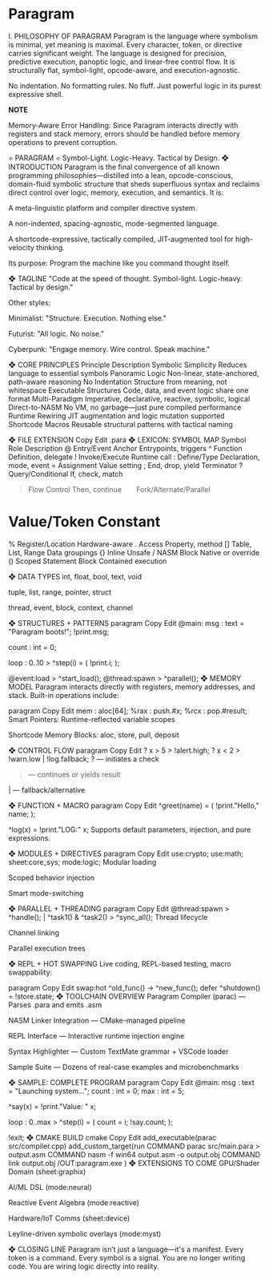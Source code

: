 # Paragram

I. PHILOSOPHY OF PARAGRAM
Paragram is the language where symbolism is minimal, yet meaning is maximal. Every character, token, or directive carries significant weight. The language is designed for precision, predictive execution, panoptic logic, and linear-free control flow. It is structurally flat, symbol-light, opcode-aware, and execution-agnostic.

No indentation. No formatting rules. No fluff. Just powerful logic in its purest expressive shell.


**NOTE**

Memory-Aware Error Handling: Since Paragram interacts directly with registers and stack memory, errors should be handled before memory operations to prevent corruption.


⟡ PARAGRAM ⟡
Symbol-Light. Logic-Heavy. Tactical by Design.
❖ INTRODUCTION
Paragram is the final convergence of all known programming philosophies—distilled into a lean, opcode-conscious, domain-fluid symbolic structure that sheds superfluous syntax and reclaims direct control over logic, memory, execution, and semantics. It is:

A meta-linguistic platform and compiler directive system.

A non-indented, spacing-agnostic, mode-segmented language.

A shortcode-expressive, tactically compiled, JIT-augmented tool for high-velocity thinking.

Its purpose: Program the machine like you command thought itself.

❖ TAGLINE
"Code at the speed of thought. Symbol-light. Logic-heavy. Tactical by design."

Other styles:

Minimalist: "Structure. Execution. Nothing else."

Futurist: "All logic. No noise."

Cyberpunk: "Engage memory. Wire control. Speak machine."

❖ CORE PRINCIPLES
Principle	Description
Symbolic Simplicity	Reduces language to essential symbols
Panoramic Logic	Non-linear, state-anchored, path-aware reasoning
No Indentation	Structure from meaning, not whitespace
Executable Structures	Code, data, and event logic share one format
Multi-Paradigm	Imperative, declarative, reactive, symbolic, logical
Direct-to-NASM	No VM, no garbage—just pure compiled performance
Runtime Rewiring	JIT augmentation and logic mutation supported
Shortcode Macros	Reusable structural patterns with tactical naming

❖ FILE EXTENSION
Copy
Edit
.para
❖ LEXICON: SYMBOL MAP
Symbol	Role	Description
@	Entry/Event Anchor	Entrypoints, triggers
^	Function	Definition, delegate
!	Invoke/Execute	Runtime call
:	Define/Type	Declaration, mode, event
=	Assignment	Value setting
;	End, drop, yield	Terminator
?	Query/Conditional	If, check, match
>	Flow Control	Then, continue
`	`	Fork/Alternate/Parallel
#	Value/Token	Constant
%	Register/Location	Hardware-aware
.	Access	Property, method
[]	Table, List, Range	Data groupings
{}	Inline Unsafe / NASM Block	Native or override
()	Scoped Statement Block	Contained execution

❖ DATA TYPES
int, float, bool, text, void

tuple, list, range, pointer, struct

thread, event, block, context, channel

❖ STRUCTURES + PATTERNS
paragram
Copy
Edit
@main:
msg : text = "Paragram boots!";
!print.msg;

count : int = 0;

loop : 0..10 > ^step(i) = (
    !print.i;
);

@event:load > ^start_load();
@thread:spawn > ^parallel();
❖ MEMORY MODEL
Paragram interacts directly with registers, memory addresses, and stack. Built-in operations include:

paragram
Copy
Edit
mem : aloc[64];
%rax : push.#x;
%rcx : pop.#result;
Smart Pointers: Runtime-reflected variable scopes

Shortcode Memory Blocks: aloc, store, pull, deposit

❖ CONTROL FLOW
paragram
Copy
Edit
? x > 5 > !alert.high;
? x < 2 > !warn.low | !log.fallback;
? — initiates a check

> — continues or yields result

| — fallback/alternative

❖ FUNCTION + MACRO
paragram
Copy
Edit
^greet(name) = (
    !print."Hello," name;
);

^log(x) = !print."LOG:" x;
Supports default parameters, injection, and pure expressions.

❖ MODULES + DIRECTIVES
paragram
Copy
Edit
use:crypto;
use:math;
sheet:core_sys;
mode:logic;
Modular loading

Scoped behavior injection

Smart mode-switching

❖ PARALLEL + THREADING
paragram
Copy
Edit
@thread:spawn > ^handle();
| ^task1() & ^task2() > ^sync_all();
Thread lifecycle

Channel linking

Parallel execution trees

❖ REPL + HOT SWAPPING
Live coding, REPL-based testing, macro swappability:

paragram
Copy
Edit
swap:hot ^old_func() -> ^new_func();
defer ^shutdown() = !store.state;
❖ TOOLCHAIN OVERVIEW
Paragram Compiler (parac) — Parses .para and emits .asm

NASM Linker Integration — CMake-managed pipeline

REPL Interface — Interactive runtime injection engine

Syntax Highlighter — Custom TextMate grammar + VSCode loader

Sample Suite — Dozens of real-case examples and microbenchmarks

❖ SAMPLE: COMPLETE PROGRAM
paragram
Copy
Edit
@main:
msg : text = "Launching system...";
count : int = 0;
max : int = 5;

^say(x) = !print."Value: " x;

loop : 0..max > ^step(i) = (
    count = i;
    !say.count;
);

!exit;
❖ CMAKE BUILD
cmake
Copy
Edit
add_executable(parac src/compiler.cpp)
add_custom_target(run
    COMMAND parac src/main.para > output.asm
    COMMAND nasm -f win64 output.asm -o output.obj
    COMMAND link output.obj /OUT:paragram.exe
)
❖ EXTENSIONS TO COME
GPU/Shader Domain (sheet:graphix)

AI/ML DSL (mode:neural)

Reactive Event Algebra (mode:reactive)

Hardware/IoT Comms (sheet:device)

Leyline-driven symbolic overlays (mode:myst)

❖ CLOSING LINE
Paragram isn’t just a language—it's a manifest.
Every token is a command. Every symbol is a signal.
You are no longer writing code.
You are wiring logic directly into reality.





